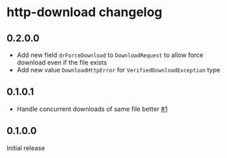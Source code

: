 # http-download changelog

## 0.2.0.0

* Add new field `drForceDownload` to `DownloadRequest` to allow force download even if the file exists
* Add new value `DownloadHttpError` for `VerifiedDownloadException` type

## 0.1.0.1

* Handle concurrent downloads of same file better [#1](https://github.com/commercialhaskell/http-download/pull/1)

## 0.1.0.0

Initial release

